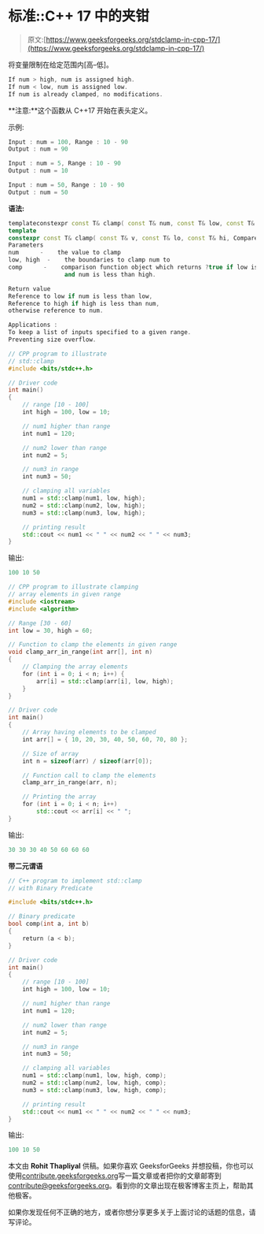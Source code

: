 # 标准::C++ 17 中的夹钳

> 原文:[https://www.geeksforgeeks.org/stdclamp-in-cpp-17/](https://www.geeksforgeeks.org/stdclamp-in-cpp-17/)

将变量限制在给定范围内[高–低]。

```cpp
If num > high, num is assigned high.
If num < low, num is assigned low.
If num is already clamped, no modifications.
```

**注意:**这个函数从 C++17 开始在表头定义。

示例:

```cpp
Input : num = 100, Range : 10 - 90
Output : num = 90

Input : num = 5, Range : 10 - 90
Output : num = 10

Input : num = 50, Range : 10 - 90
Output : num = 50

```

**语法:**

```cpp
templateconstexpr const T& clamp( const T& num, const T& low, const T& high );
template
constexpr const T& clamp( const T& v, const T& lo, const T& hi, Compare comp );
Parameters
num      -    the value to clamp
low, high  -    the boundaries to clamp num to
comp      -    comparison function object which returns ?true if low is less than num
                and num is less than high. 

Return value
Reference to low if num is less than low,
Reference to high if high is less than num,
otherwise reference to num.

Applications :
To keep a list of inputs specified to a given range. 
Preventing size overflow.

```

```cpp
// CPP program to illustrate
// std::clamp
#include <bits/stdc++.h>

// Driver code
int main()
{
    // range [10 - 100]
    int high = 100, low = 10;

    // num1 higher than range
    int num1 = 120;

    // num2 lower than range
    int num2 = 5;

    // num3 in range
    int num3 = 50;

    // clamping all variables
    num1 = std::clamp(num1, low, high);
    num2 = std::clamp(num2, low, high);
    num3 = std::clamp(num3, low, high);

    // printing result
    std::cout << num1 << " " << num2 << " " << num3;
}
```

输出:

```cpp
100 10 50
```

```cpp
// CPP program to illustrate clamping
// array elements in given range
#include <iostream>
#include <algorithm>

// Range [30 - 60]
int low = 30, high = 60;

// Function to clamp the elements in given range
void clamp_arr_in_range(int arr[], int n)
{
    // Clamping the array elements
    for (int i = 0; i < n; i++) {
        arr[i] = std::clamp(arr[i], low, high);
    }
}

// Driver code
int main()
{
    // Array having elements to be clamped
    int arr[] = { 10, 20, 30, 40, 50, 60, 70, 80 };

    // Size of array
    int n = sizeof(arr) / sizeof(arr[0]);

    // Function call to clamp the elements
    clamp_arr_in_range(arr, n);

    // Printing the array
    for (int i = 0; i < n; i++)
        std::cout << arr[i] << " ";
}
```

输出:

```cpp
30 30 30 40 50 60 60 60

```

**带二元谓语**

```cpp
// C++ program to implement std::clamp
// with Binary Predicate

#include <bits/stdc++.h>

// Binary predicate
bool comp(int a, int b)
{
    return (a < b);
}

// Driver code
int main()
{
    // range [10 - 100]
    int high = 100, low = 10;

    // num1 higher than range
    int num1 = 120;

    // num2 lower than range
    int num2 = 5;

    // num3 in range
    int num3 = 50;

    // clamping all variables
    num1 = std::clamp(num1, low, high, comp);
    num2 = std::clamp(num2, low, high, comp);
    num3 = std::clamp(num3, low, high, comp);

    // printing result
    std::cout << num1 << " " << num2 << " " << num3;
}
```

输出:

```cpp
100 10 50
```

本文由 **Rohit Thapliyal** 供稿。如果你喜欢 GeeksforGeeks 并想投稿，你也可以使用[contribute.geeksforgeeks.org](http://www.contribute.geeksforgeeks.org)写一篇文章或者把你的文章邮寄到 contribute@geeksforgeeks.org。看到你的文章出现在极客博客主页上，帮助其他极客。

如果你发现任何不正确的地方，或者你想分享更多关于上面讨论的话题的信息，请写评论。